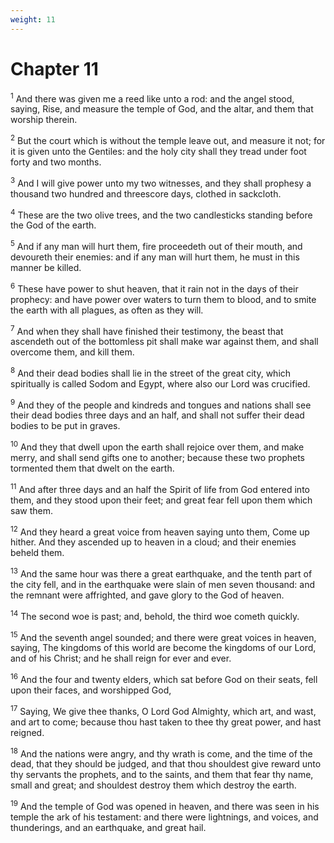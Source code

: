```yaml
---
weight: 11
---
```


# Chapter 11

<sup>1</sup> And there was given me a reed like unto a rod: and the angel stood, saying, Rise, and measure the temple of God, and the altar, and them that worship therein. 

<sup>2</sup> But the court which is without the temple leave out, and measure it not; for it is given unto the Gentiles: and the holy city shall they tread under foot forty and two months. 

<sup>3</sup> And I will give power unto my two witnesses, and they shall prophesy a thousand two hundred and threescore days, clothed in sackcloth. 

<sup>4</sup> These are the two olive trees, and the two candlesticks standing before the God of the earth. 

<sup>5</sup> And if any man will hurt them, fire proceedeth out of their mouth, and devoureth their enemies: and if any man will hurt them, he must in this manner be killed. 

<sup>6</sup> These have power to shut heaven, that it rain not in the days of their prophecy: and have power over waters to turn them to blood, and to smite the earth with all plagues, as often as they will. 

<sup>7</sup> And when they shall have finished their testimony, the beast that ascendeth out of the bottomless pit shall make war against them, and shall overcome them, and kill them. 

<sup>8</sup> And their dead bodies shall lie in the street of the great city, which spiritually is called Sodom and Egypt, where also our Lord was crucified. 

<sup>9</sup> And they of the people and kindreds and tongues and nations shall see their dead bodies three days and an half, and shall not suffer their dead bodies to be put in graves. 

<sup>10</sup> And they that dwell upon the earth shall rejoice over them, and make merry, and shall send gifts one to another; because these two prophets tormented them that dwelt on the earth. 

<sup>11</sup> And after three days and an half the Spirit of life from God entered into them, and they stood upon their feet; and great fear fell upon them which saw them. 

<sup>12</sup> And they heard a great voice from heaven saying unto them, Come up hither. And they ascended up to heaven in a cloud; and their enemies beheld them. 

<sup>13</sup> And the same hour was there a great earthquake, and the tenth part of the city fell, and in the earthquake were slain of men seven thousand: and the remnant were affrighted, and gave glory to the God of heaven. 

<sup>14</sup> The second woe is past; and, behold, the third woe cometh quickly. 

<sup>15</sup> And the seventh angel sounded; and there were great voices in heaven, saying, The kingdoms of this world are become the kingdoms of our Lord, and of his Christ; and he shall reign for ever and ever. 

<sup>16</sup> And the four and twenty elders, which sat before God on their seats, fell upon their faces, and worshipped God, 

<sup>17</sup> Saying, We give thee thanks, O Lord God Almighty, which art, and wast, and art to come; because thou hast taken to thee thy great power, and hast reigned. 

<sup>18</sup> And the nations were angry, and thy wrath is come, and the time of the dead, that they should be judged, and that thou shouldest give reward unto thy servants the prophets, and to the saints, and them that fear thy name, small and great; and shouldest destroy them which destroy the earth. 

<sup>19</sup> And the temple of God was opened in heaven, and there was seen in his temple the ark of his testament: and there were lightnings, and voices, and thunderings, and an earthquake, and great hail. 


